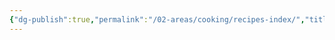 ```yaml
---
{"dg-publish":true,"permalink":"/02-areas/cooking/recipes-index/","title":"Recipes - Index","pinned":true}
---
```




